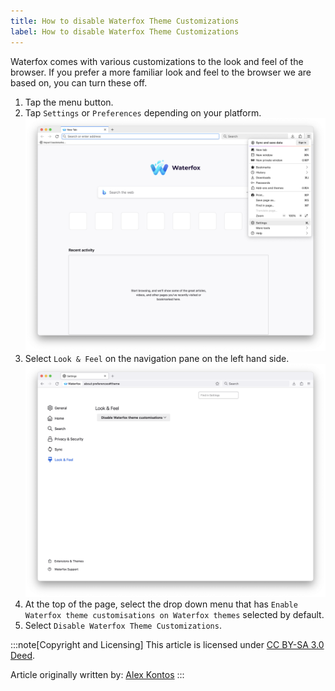 ```yaml
---
title: How to disable Waterfox Theme Customizations
label: How to disable Waterfox Theme Customizations
---
```


Waterfox comes with various customizations to the look and feel of the browser. If you prefer a more familiar look and feel to the browser we are based on, you can turn these off.

1.  Tap the menu button.
2.  Tap `Settings` or `Preferences` depending on your platform.
![Settings icon in address bar in android](./disable-waterfox-theming-1.png)
3.  Select `Look & Feel` on the navigation pane on the left hand side.
![Settings icon in address bar in android](./disable-waterfox-theming-2.png)
4.  At the top of the page, select the drop down menu that has `Enable Waterfox theme customisations on Waterfox themes` selected by default.
5.  Select `Disable Waterfox Theme Customizations`.


:::note[Copyright and Licensing]
This article is licensed under [CC BY-SA 3.0 Deed](https://creativecommons.org/licenses/by-sa/3.0/deed.en).

Article originally written by: [Alex Kontos](https://www.linkedin.com/in/alex-kontos/)
:::
